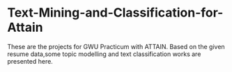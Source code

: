 # Text-Mining-and-Classification-for-Attain
These are the projects for GWU Practicum with ATTAIN.
Based on the given resume data,some topic modelling and text classification works are presented here.
